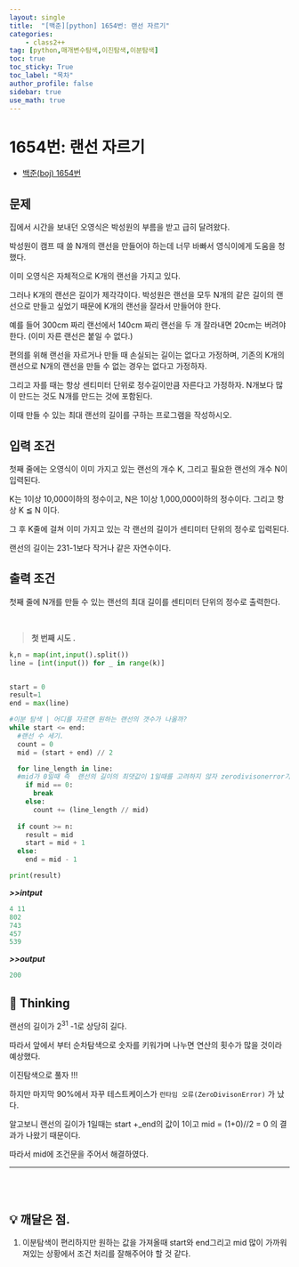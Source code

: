 ```yaml
---
layout: single
title:  "[백준][python] 1654번: 랜선 자르기"
categories: 
    - class2++
tag: [python,매개변수탐색,이진탐색,이분탐색]
toc: true
toc_sticky: True
toc_label: "목차"
author_profile: false
sidebar: true
use_math: true
---
```


# 1654번: 랜선 자르기

* [백준(boj) 1654번](https://www.acmicpc.net/problem/1654)

## 문제

집에서 시간을 보내던 오영식은 박성원의 부름을 받고 급히 달려왔다.

박성원이 캠프 때 쓸 N개의 랜선을 만들어야 하는데 너무 바빠서 영식이에게 도움을 청했다.

이미 오영식은 자체적으로 K개의 랜선을 가지고 있다.

그러나 K개의 랜선은 길이가 제각각이다. 박성원은 랜선을 모두 N개의 같은 길이의 랜선으로 만들고 싶었기 때문에 K개의 랜선을 잘라서 만들어야 한다.

예를 들어 300cm 짜리 랜선에서 140cm 짜리 랜선을 두 개 잘라내면 20cm는 버려야 한다. (이미 자른 랜선은 붙일 수 없다.)

편의를 위해 랜선을 자르거나 만들 때 손실되는 길이는 없다고 가정하며, 기존의 K개의 랜선으로 N개의 랜선을 만들 수 없는 경우는 없다고 가정하자.

그리고 자를 때는 항상 센티미터 단위로 정수길이만큼 자른다고 가정하자. N개보다 많이 만드는 것도 N개를 만드는 것에 포함된다.

이때 만들 수 있는 최대 랜선의 길이를 구하는 프로그램을 작성하시오.

## 입력 조건

첫째 줄에는 오영식이 이미 가지고 있는 랜선의 개수 K, 그리고 필요한 랜선의 개수 N이 입력된다.

K는 1이상 10,000이하의 정수이고, N은 1이상 1,000,000이하의 정수이다. 그리고 항상 K ≦ N 이다.

그 후 K줄에 걸쳐 이미 가지고 있는 각 랜선의 길이가 센티미터 단위의 정수로 입력된다.

랜선의 길이는 231-1보다 작거나 같은 자연수이다.

## 출력 조건

첫째 줄에 N개를 만들 수 있는 랜선의 최대 길이를 센티미터 단위의 정수로 출력한다.

<br/>

> **첫 번째 시도 .**

 ```python
 k,n = map(int,input().split())
 line = [int(input()) for _ in range(k)]  
 
 
 start = 0
 result=1
 end = max(line)
 
 #이분 탐색 | 어디를 자르면 원하는 랜선의 갯수가 나올까?
 while start <= end:
   #랜선 수 세기.
   count = 0
   mid = (start + end) // 2
 
   for line_length in line:
   #mid가 0일때 즉  랜선의 길이의 최댓값이 1일때를 고려하지 않자 zerodivisonerror가 났다.
     if mid == 0:
       break
     else:
       count += (line_length // mid)
 	
   if count >= n:
     result = mid
     start = mid + 1
   else:
     end = mid - 1
 
 print(result)
 ```

 ***>>intput***

```python
4 11
802
743
457
539
```

 ***>>output***

 ```python
 200
 ```

## 🌝 Thinking

랜선의 길이가 $2^{31}$ -1로 상당히 길다. 

따라서 앞에서 부터 순차탐색으로 숫자를 키워가며 나누면 연산의 횟수가 많을 것이라 예상했다.

이진탐색으로 풀자 !!! 

하지만 마지막 90%에서 자꾸 테스트케이스가 `런타임 오류(ZeroDivisonError)` 가 났다. 

알고보니 랜선의 길이가 1일때는 start +_end의 값이 1이고 mid = (1+0)//2 = 0 의 결과가 나왔기 때문이다.

따라서 mid에 조건문을 주어서 해결하였다.  

---

<br/>

<br/>

## 💡 깨달은 점.

1. 이분탐색이 편리하지만 원하는 값을 가져올때 start와 end그리고 mid 많이 가까워져있는 상황에서 조건 처리를 잘해주어야 할 것 같다.
